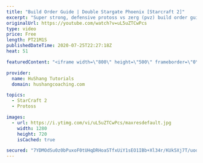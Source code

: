 ```yaml
---
title: "Build Order Guide | Double Stargate Phoenix [Starcraft 2]"
excerpt: "Super strong, defensive protoss vs zerg (pvz) build order guide. This opening is going to give you incredible map control over zerg in the mid-game, letting you scout exactly what is coming your way and making it easy to feel in control of the game. This build also completely owns mutalisk transitions"
originalUrl: https://youtube.com/watch?v=uL5uZTCwPcs
type: video
price: Free
length: PT21M1S
publishedDateTime: 2020-07-25T22:27:18Z
heat: 51

featuredContent: "<iframe width=\"800\" height=\"500\" frameborder=\"0\" src=\"https://www.youtube.com/embed/uL5uZTCwPcs\" allow=\"accelerometer; autoplay; encrypted-media; gyroscope; picture-in-picture\" allowfullscreen></iframe>"

provider:
  name: HuShang Tutorials
  domain: hushangcoaching.com

topics:
  - StarCraft 2
  - Protoss

images:
  - url: https://i.ytimg.com/vi/uL5uZTCwPcs/maxresdefault.jpg
    width: 1280
    height: 720
    isCached: true

secured: "7YDMOdSu0z0bPuxoF0tUHqDRHoaSTfxUiY1sEO1IBb+Xl34r/KUk5Xj7T/uod8BlAsYQY2tHxo/PK+WUjvZ22PL6DvukQKOzDjJKyjUbYJiP+VSOIjsLiXn4XNFm/fLUAOJy/bNzSNm+AM0SVgwrT7krd6fGKccHT98HDMSftlgMD8lH6mPCVI9nxHb+G8eEItO0IzpxhtiMRhzt7ZlOtUyVqSMBoBvFVdsKNZYlzc/bQ1fR9kFWXTsOpKcVIY30a9vIyv88WPX0djaI2D9OndQLdrdW5K7gw72LK7xM0muqfHXMDoQC0rNTcDJ/vWLBwtu61SO93VrCQAd7NAy8dQirNEqYH8jacrzZ37D/QBj4e0vNspP6UXCtdWvUUWyX8XDoq27AJv4+DvjeofFmX7mTzv2zZOO/RhHUXFvb4zA=;8wIldNsKJac3MdCSnAg9zg=="
---
```


